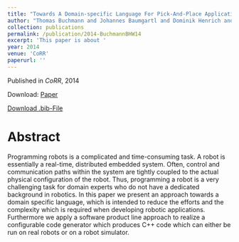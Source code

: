 ```yaml
---
title: "Towards A Domain-specific Language For Pick-And-Place Applications"
author: "Thomas Buchmann and Johannes Baumgartl and Dominik Henrich and Bernhard Westfechtel"
collection: publications
permalink: /publication/2014-BuchmannBHW14
excerpt: 'This paper is about '
year: 2014
venue: 'CoRR'
paperurl: ''
---
```


Published in *CoRR*, 2014

Download: [Paper](http://arxiv.org/abs/1401.1376)

[Download .bib-File](https://tbuchmann.github.io/files/BuchmannBHW14.bib)

Abstract
=====

Programming robots is a complicated and time-consuming task. A robot is essentially a real-time, distributed embedded system. Often, control and communication paths within the system are tightly coupled to the actual physical configuration of the robot. Thus, programming a robot is a very challenging task for domain experts who do not have a dedicated background in robotics. In this paper we present an approach towards a domain specific language, which is intended to reduce the efforts and the complexity which is required when developing robotic applications. Furthermore we apply a software product line approach to realize a configurable code generator which produces C++ code which can either be run on real robots or on a robot simulator.